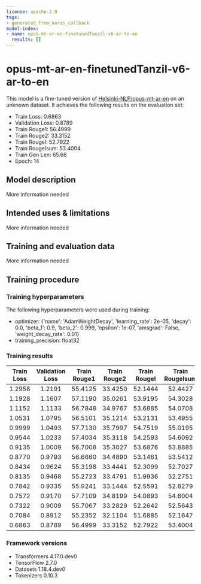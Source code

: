 ```yaml
---
license: apache-2.0
tags:
- generated_from_keras_callback
model-index:
- name: opus-mt-ar-en-finetunedTanzil-v6-ar-to-en
  results: []
---
```


<!-- This model card has been generated automatically according to the information Keras had access to. You should
probably proofread and complete it, then remove this comment. -->

# opus-mt-ar-en-finetunedTanzil-v6-ar-to-en

This model is a fine-tuned version of [Helsinki-NLP/opus-mt-ar-en](https://huggingface.co/Helsinki-NLP/opus-mt-ar-en) on an unknown dataset.
It achieves the following results on the evaluation set:
- Train Loss: 0.6863
- Validation Loss: 0.8789
- Train Rouge1: 56.4999
- Train Rouge2: 33.3152
- Train Rougel: 52.7922
- Train Rougelsum: 53.4004
- Train Gen Len: 65.66
- Epoch: 14

## Model description

More information needed

## Intended uses & limitations

More information needed

## Training and evaluation data

More information needed

## Training procedure

### Training hyperparameters

The following hyperparameters were used during training:
- optimizer: {'name': 'AdamWeightDecay', 'learning_rate': 2e-05, 'decay': 0.0, 'beta_1': 0.9, 'beta_2': 0.999, 'epsilon': 1e-07, 'amsgrad': False, 'weight_decay_rate': 0.01}
- training_precision: float32

### Training results

| Train Loss | Validation Loss | Train Rouge1 | Train Rouge2 | Train Rougel | Train Rougelsum | Train Gen Len | Epoch |
|:----------:|:---------------:|:------------:|:------------:|:------------:|:---------------:|:-------------:|:-----:|
| 1.2958     | 1.2191          | 55.4125      | 33.4250      | 52.1444      | 52.4427         | 109.29        | 0     |
| 1.1928     | 1.1607          | 57.1190      | 35.0261      | 53.9195      | 54.3028         | 103.37        | 1     |
| 1.1152     | 1.1133          | 56.7848      | 34.9767      | 53.6885      | 54.0708         | 81.705        | 2     |
| 1.0531     | 1.0795          | 56.5101      | 35.1214      | 53.2131      | 53.4955         | 104.285       | 3     |
| 0.9999     | 1.0493          | 57.7130      | 35.7997      | 54.7519      | 55.0195         | 98.01         | 4     |
| 0.9544     | 1.0233          | 57.4034      | 35.3118      | 54.2593      | 54.6092         | 56.94         | 5     |
| 0.9135     | 1.0009          | 56.7008      | 35.3027      | 53.6876      | 53.8885         | 94.855        | 6     |
| 0.8770     | 0.9793          | 56.6660      | 34.4890      | 53.1461      | 53.5412         | 93.33         | 7     |
| 0.8434     | 0.9624          | 55.3198      | 33.4441      | 52.3099      | 52.7027         | 94.63         | 8     |
| 0.8135     | 0.9468          | 55.2723      | 33.4791      | 51.9936      | 52.2751         | 69.765        | 9     |
| 0.7842     | 0.9335          | 55.9241      | 33.1444      | 52.5591      | 52.8279         | 63.895        | 10    |
| 0.7572     | 0.9170          | 57.7109      | 34.8199      | 54.0893      | 54.6004         | 75.57         | 11    |
| 0.7322     | 0.9009          | 55.7067      | 33.2829      | 52.2642      | 52.5643         | 96.515        | 12    |
| 0.7084     | 0.8912          | 55.2352      | 32.1104      | 51.6885      | 52.1647         | 91.595        | 13    |
| 0.6863     | 0.8789          | 56.4999      | 33.3152      | 52.7922      | 53.4004         | 65.66         | 14    |


### Framework versions

- Transformers 4.17.0.dev0
- TensorFlow 2.7.0
- Datasets 1.18.4.dev0
- Tokenizers 0.10.3

